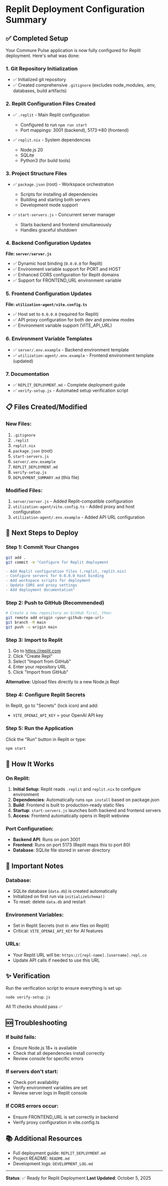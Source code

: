 # Replit Deployment Configuration Summary

## ✅ Completed Setup

Your Commure Pulse application is now fully configured for Replit deployment. Here's what was done:

### 1. Git Repository Initialization
- ✅ Initialized git repository
- ✅ Created comprehensive `.gitignore` (excludes node_modules, .env, databases, build artifacts)

### 2. Replit Configuration Files Created
- ✅ `.replit` - Main Replit configuration
  - Configured to run `npm run start`
  - Port mappings: 3001 (backend), 5173→80 (frontend)

- ✅ `replit.nix` - System dependencies
  - Node.js 20
  - SQLite
  - Python3 (for build tools)

### 3. Project Structure Files
- ✅ `package.json` (root) - Workspace orchestration
  - Scripts for installing all dependencies
  - Building and starting both servers
  - Development mode support

- ✅ `start-servers.js` - Concurrent server manager
  - Starts backend and frontend simultaneously
  - Handles graceful shutdown

### 4. Backend Configuration Updates
**File: `server/server.js`**
- ✅ Dynamic host binding (`0.0.0.0` for Replit)
- ✅ Environment variable support for PORT and HOST
- ✅ Enhanced CORS configuration for Replit domains
- ✅ Support for FRONTEND_URL environment variable

### 5. Frontend Configuration Updates
**File: `utilization-agent/vite.config.ts`**
- ✅ Host set to `0.0.0.0` (required for Replit)
- ✅ API proxy configuration for both dev and preview modes
- ✅ Environment variable support (VITE_API_URL)

### 6. Environment Variable Templates
- ✅ `server/.env.example` - Backend environment template
- ✅ `utilization-agent/.env.example` - Frontend environment template (updated)

### 7. Documentation
- ✅ `REPLIT_DEPLOYMENT.md` - Complete deployment guide
- ✅ `verify-setup.js` - Automated setup verification script

## 📋 Files Created/Modified

### New Files:
1. `.gitignore`
2. `.replit`
3. `replit.nix`
4. `package.json` (root)
5. `start-servers.js`
6. `server/.env.example`
7. `REPLIT_DEPLOYMENT.md`
8. `verify-setup.js`
9. `DEPLOYMENT_SUMMARY.md` (this file)

### Modified Files:
1. `server/server.js` - Added Replit-compatible configuration
2. `utilization-agent/vite.config.ts` - Added proxy and host configuration
3. `utilization-agent/.env.example` - Added API URL configuration

## 🚀 Next Steps to Deploy

### Step 1: Commit Your Changes
```bash
git add .
git commit -m "Configure for Replit deployment

- Add Replit configuration files (.replit, replit.nix)
- Configure servers for 0.0.0.0 host binding
- Add workspace scripts for deployment
- Update CORS and proxy settings
- Add deployment documentation"
```

### Step 2: Push to GitHub (Recommended)
```bash
# Create a new repository on GitHub first, then:
git remote add origin <your-github-repo-url>
git branch -M main
git push -u origin main
```

### Step 3: Import to Replit
1. Go to https://replit.com
2. Click "Create Repl"
3. Select "Import from GitHub"
4. Enter your repository URL
5. Click "Import from GitHub"

**Alternative:** Upload files directly to a new Node.js Repl

### Step 4: Configure Replit Secrets
In Replit, go to "Secrets" (lock icon) and add:
- `VITE_OPENAI_API_KEY` = your OpenAI API key

### Step 5: Run the Application
Click the "Run" button in Replit or type:
```bash
npm start
```

## 🔧 How It Works

### On Replit:
1. **Initial Setup**: Replit reads `.replit` and `replit.nix` to configure environment
2. **Dependencies**: Automatically runs `npm install` based on package.json
3. **Build**: Frontend is built to production-ready static files
4. **Startup**: `start-servers.js` launches both backend and frontend servers
5. **Access**: Frontend automatically opens in Replit webview

### Port Configuration:
- **Backend API**: Runs on port 3001
- **Frontend**: Runs on port 5173 (Replit maps this to port 80)
- **Database**: SQLite file stored in server directory

## 📝 Important Notes

### Database:
- SQLite database (`data.db`) is created automatically
- Initialized on first run via `initializeSchema()`
- To reset: delete `data.db` and restart

### Environment Variables:
- Set in Replit Secrets (not in .env files on Replit)
- Critical: `VITE_OPENAI_API_KEY` for AI features

### URLs:
- Your Replit URL will be: `https://[repl-name].[username].repl.co`
- Update API calls if needed to use this URL

## ✨ Verification

Run the verification script to ensure everything is set up:
```bash
node verify-setup.js
```

All 11 checks should pass ✅

## 🆘 Troubleshooting

### If build fails:
- Ensure Node.js 18+ is available
- Check that all dependencies install correctly
- Review console for specific errors

### If servers don't start:
- Check port availability
- Verify environment variables are set
- Review server logs in Replit console

### If CORS errors occur:
- Ensure FRONTEND_URL is set correctly in backend
- Verify proxy configuration in vite.config.ts

## 📚 Additional Resources

- Full deployment guide: `REPLIT_DEPLOYMENT.md`
- Project README: `README.md`
- Development logs: `DEVELOPMENT_LOG.md`

---

**Status**: ✅ Ready for Replit Deployment
**Last Updated**: October 5, 2025
